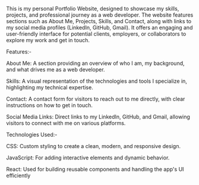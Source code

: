 This is my personal Portfolio Website, designed to showcase my skills, projects, and professional journey as a web developer. The website features sections such as About Me, Projects, Skills, and Contact, along with links to my social media profiles (LinkedIn, GitHub, Gmail). It offers an engaging and user-friendly interface for potential clients, employers, or collaborators to explore my work and get in touch.


Features:-

About Me: A section providing an overview of who I am, my background, and what drives me as a web developer.

Skills: A visual representation of the technologies and tools I specialize in, highlighting my technical expertise.

Contact: A contact form for visitors to reach out to me directly, with clear instructions on how to get in touch.

Social Media Links: Direct links to my LinkedIn, GitHub, and Gmail, allowing visitors to connect with me on various platforms.



Technologies Used:-

CSS: Custom styling to create a clean, modern, and responsive design.

JavaScript: For adding interactive elements and dynamic behavior.

React: Used for building reusable components and handling the app's UI efficiently